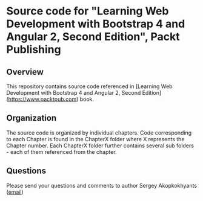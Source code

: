 Source code for "Learning Web Development with Bootstrap 4 and Angular 2, Second Edition", Packt Publishing 
====================================================

## Overview

This repository contains source code referenced in [Learning Web Development with Bootstrap 4 and Angular 2, Second Edition] (https://www.packtpub.com) book. 

 
## Organization

The source code is organized by individual chapters. Code corresponding to each Chapter is found in the ChapterX folder where X represents the Chapter number. Each ChapterX folder further contains several sub folders - each of them referenced from the chapter.

## Questions

Please send your questions and comments to author Sergey Akopkokhyants ([email](mailto:akserg@gmail.com))  
